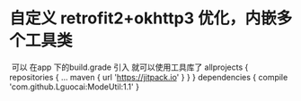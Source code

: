 
#  自定义  retrofit2+okhttp3  优化，内嵌多个工具类
   可以 在app 下的build.grade 引入 就可以使用工具库了
 	allprojects {
 		repositories {
 			...
 			maven { url 'https://jitpack.io' }
 		}
 	}
    dependencies {
 	        compile 'com.github.Lguocai:ModeUtil:1.1'
 	}

